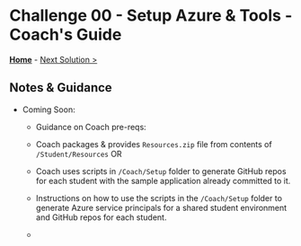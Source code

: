 # Challenge 00 - Setup Azure & Tools - Coach's Guide

**[Home](./README.md)** - [Next Solution >](./Solution-01.md)

## Notes & Guidance

- Coming Soon:

  - Guidance on Coach pre-reqs:
   - Coach packages & provides `Resources.zip` file from contents of `/Student/Resources`
    OR
   - Coach uses scripts in `/Coach/Setup` folder to generate GitHub repos for each student with the sample application already committed to it.
    
  - Instructions on how to use the scripts in the `/Coach/Setup` folder to generate Azure service principals for a shared student environment and GitHub repos for each student.
  - 
